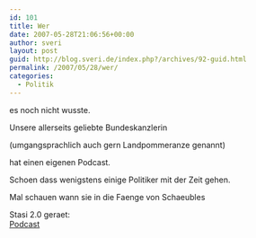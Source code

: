 ```yaml
---
id: 101
title: Wer
date: 2007-05-28T21:06:56+00:00
author: sveri
layout: post
guid: http://blog.sveri.de/index.php?/archives/92-guid.html
permalink: /2007/05/28/wer/
categories:
  - Politik
---
```

es noch nicht wusste.
  
Unsere allerseits geliebte Bundeskanzlerin
  
(umgangsprachlich auch gern Landpommeranze genannt)
  
hat einen eigenen Podcast.

Schoen dass wenigstens einige Politiker mit der Zeit gehen.
  
Mal schauen wann sie in die Faenge von Schaeubles
  
Stasi 2.0 geraet:  
[Podcast](http://www.bundeskanzlerin.de/nn_46996/Content/DE/Podcast/2007-05-26-Video-Podcast-Vorbereitungen-G8-Gipfel/2007-05-26-video-podcast-vorbereitungen-g8-gipfel.html "Podcast")